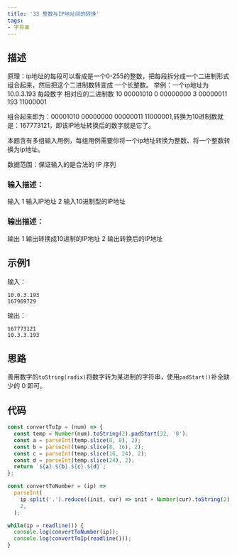 ```yaml
---
title: '33 整数与IP地址间的转换'
tags:
- 字符串
---
```


## 描述

原理：ip地址的每段可以看成是一个0-255的整数，把每段拆分成一个二进制形式组合起来，然后把这个二进制数转变成
一个长整数。
举例：一个ip地址为10.0.3.193
每段数字       相对应的二进制数
10          00001010
0          00000000
3          00000011
193         11000001

组合起来即为：00001010 00000000 00000011 11000001,转换为10进制数就是：167773121，即该IP地址转换后的数字就是它了。

本题含有多组输入用例，每组用例需要你将一个ip地址转换为整数、将一个整数转换为ip地址。



数据范围：保证输入的是合法的 IP 序列



### 输入描述：

输入 
1 输入IP地址
2 输入10进制型的IP地址

### 输出描述：

输出
1 输出转换成10进制的IP地址
2 输出转换后的IP地址

## 示例1

输入：

```
10.0.3.193
167969729
```



输出：

```
167773121
10.3.3.193
```

## 思路

善用数字的`toString(radix)`将数字转为某进制的字符串，使用`padStart()`补全缺少的 0 即可。


## 代码

```js
const convertToIp = (num) => {
  const temp = Number(num).toString(2).padStart(32, '0');
  const a = parseInt(temp.slice(0, 8), 2);
  const b = parseInt(temp.slice(8, 16), 2);
  const c = parseInt(temp.slice(16, 24), 2);
  const d = parseInt(temp.slice(24), 2);
  return `${a}.${b}.${c}.${d}`;
};

const convertToNumber = (ip) =>
  parseInt(
    ip.split('.').reduce((init, cur) => init + Number(cur).toString(2).padStart(8, '0'), ''),
    2,
  );

while(ip = readline()) {
  console.log(convertToNumber(ip));
  console.log(convertToIp(readline()));
}
```


